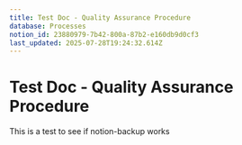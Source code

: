 ```yaml
---
title: Test Doc - Quality Assurance Procedure
database: Processes
notion_id: 23880979-7b42-800a-87b2-e160db9d0cf3
last_updated: 2025-07-28T19:24:32.614Z
---
```


# Test Doc - Quality Assurance Procedure


This is a test to see if notion-backup works

